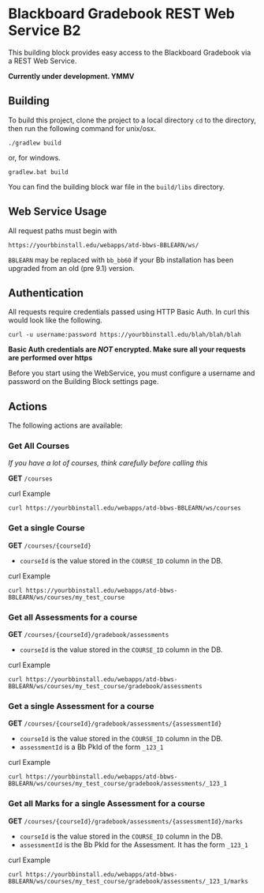 Blackboard Gradebook REST Web Service B2
===================

This building block provides easy access to the Blackboard Gradebook via a REST
  Web Service.

**Currently under development. YMMV**

Building
----------
To build this project, clone the project to a local directory ````cd```` to the directory, then run the following command for unix/osx.
````
./gradlew build
````
or, for windows.
````
gradlew.bat build
````

You can find the building block war file in the ````build/libs```` directory.


Web Service Usage
-----------

All request paths must begin with

`https://yourbbinstall.edu/webapps/atd-bbws-BBLEARN/ws/`

`BBLEARN` may be replaced with `bb_bb60` if your Bb installation has
been upgraded from an old (pre 9.1) version.


Authentication
--------------
All requests require credentials passed using HTTP Basic Auth. In curl this would look
like the following.
````
curl -u username:password https://yourbbinstall.edu/blah/blah/blah
````

**Basic Auth credentials are *NOT* encrypted. Make sure all your requests are
performed over https**

Before you start using the WebService, you must configure a username and password
on the Building Block settings page.


Actions
-----

The following actions are available:


### Get All Courses
*If you have a lot of courses, think carefully before calling this*

**GET** `/courses`

curl Example
```` shell
curl https://yourbbinstall.edu/webapps/atd-bbws-BBLEARN/ws/courses
````

### Get a single Course

**GET** `/courses/{courseId}`
* `courseId` is the value stored in the `COURSE_ID` column in the DB.

curl Example
```` shell
curl https://yourbbinstall.edu/webapps/atd-bbws-BBLEARN/ws/courses/my_test_course
````


### Get all Assessments for a course

**GET** `/courses/{courseId}/gradebook/assessments`
* `courseId` is the value stored in the `COURSE_ID` column in the DB.

curl Example
```` shell
curl https://yourbbinstall.edu/webapps/atd-bbws-BBLEARN/ws/courses/my_test_course/gradebook/assessments
````

### Get a single Assessment for a course

**GET** `/courses/{courseId}/gradebook/assessments/{assessmentId}`
* `courseId` is the value stored in the `COURSE_ID` column in the DB.
* `assessmentId` is a Bb PkId of the form `_123_1`

curl Example
```` shell
curl https://yourbbinstall.edu/webapps/atd-bbws-BBLEARN/ws/courses/my_test_course/gradebook/assessments/_123_1
````

### Get all Marks for a single Assessment for a course

**GET** `/courses/{courseId}/gradebook/assessments/{assessmentId}/marks`
* `courseId` is the value stored in the `COURSE_ID` column in the DB.
* `assessmentId` is the Bb PkId for the Assessment. It has the form `_123_1`

curl Example
```` shell
curl https://yourbbinstall.edu/webapps/atd-bbws-BBLEARN/ws/courses/my_test_course/gradebook/assessments/_123_1/marks
````
